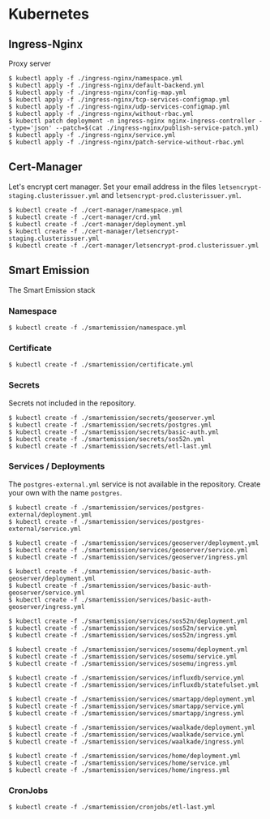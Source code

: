 # Kubernetes

## Ingress-Nginx

Proxy server

```
$ kubectl apply -f ./ingress-nginx/namespace.yml
$ kubectl apply -f ./ingress-nginx/default-backend.yml
$ kubectl apply -f ./ingress-nginx/config-map.yml
$ kubectl apply -f ./ingress-nginx/tcp-services-configmap.yml
$ kubectl apply -f ./ingress-nginx/udp-services-configmap.yml
$ kubectl apply -f ./ingress-nginx/without-rbac.yml
$ kubectl patch deployment -n ingress-nginx nginx-ingress-controller --type='json' --patch=$(cat ./ingress-nginx/publish-service-patch.yml)
$ kubectl apply -f ./ingress-nginx/service.yml
$ kubectl apply -f ./ingress-nginx/patch-service-without-rbac.yml
```

## Cert-Manager

Let's encrypt cert manager. Set your email address in the files `letsencrypt-staging.clusterissuer.yml` and `letsencrypt-prod.clusterissuer.yml`.

```
$ kubectl create -f ./cert-manager/namespace.yml
$ kubectl create -f ./cert-manager/crd.yml
$ kubectl create -f ./cert-manager/deployment.yml
$ kubectl create -f ./cert-manager/letsencrypt-staging.clusterissuer.yml
$ kubectl create -f ./cert-manager/letsencrypt-prod.clusterissuer.yml
```

## Smart Emission

The Smart Emission stack

### Namespace

```
$ kubectl create -f ./smartemission/namespace.yml
```

### Certificate

```
$ kubectl create -f ./smartemission/certificate.yml
```

### Secrets

Secrets not included in the repository.

```
$ kubectl create -f ./smartemission/secrets/geoserver.yml
$ kubectl create -f ./smartemission/secrets/postgres.yml
$ kubectl create -f ./smartemission/secrets/basic-auth.yml
$ kubectl create -f ./smartemission/secrets/sos52n.yml
$ kubectl create -f ./smartemission/secrets/etl-last.yml
```

### Services / Deployments

The `postgres-external.yml` service is not available in the repository. Create your own with the name `postgres`.

```
$ kubectl create -f ./smartemission/services/postgres-external/deployment.yml
$ kubectl create -f ./smartemission/services/postgres-external/service.yml

$ kubectl create -f ./smartemission/services/geoserver/deployment.yml
$ kubectl create -f ./smartemission/services/geoserver/service.yml
$ kubectl create -f ./smartemission/services/geoserver/ingress.yml

$ kubectl create -f ./smartemission/services/basic-auth-geoserver/deployment.yml
$ kubectl create -f ./smartemission/services/basic-auth-geoserver/service.yml
$ kubectl create -f ./smartemission/services/basic-auth-geoserver/ingress.yml

$ kubectl create -f ./smartemission/services/sos52n/deployment.yml
$ kubectl create -f ./smartemission/services/sos52n/service.yml
$ kubectl create -f ./smartemission/services/sos52n/ingress.yml

$ kubectl create -f ./smartemission/services/sosemu/deployment.yml
$ kubectl create -f ./smartemission/services/sosemu/service.yml
$ kubectl create -f ./smartemission/services/sosemu/ingress.yml

$ kubectl create -f ./smartemission/services/influxdb/service.yml
$ kubectl create -f ./smartemission/services/influxdb/statefulset.yml

$ kubectl create -f ./smartemission/services/smartapp/deployment.yml
$ kubectl create -f ./smartemission/services/smartapp/service.yml
$ kubectl create -f ./smartemission/services/smartapp/ingress.yml

$ kubectl create -f ./smartemission/services/waalkade/deployment.yml
$ kubectl create -f ./smartemission/services/waalkade/service.yml
$ kubectl create -f ./smartemission/services/waalkade/ingress.yml

$ kubectl create -f ./smartemission/services/home/deployment.yml
$ kubectl create -f ./smartemission/services/home/service.yml
$ kubectl create -f ./smartemission/services/home/ingress.yml
```

### CronJobs

```
$ kubectl create -f ./smartemission/cronjobs/etl-last.yml
```

